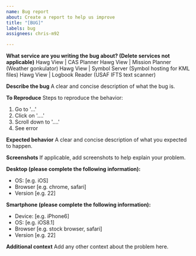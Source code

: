 ```yaml
---
name: Bug report
about: Create a report to help us improve
title: "[BUG]"
labels: bug
assignees: chris-m92

---
```


**What service are you writing the bug about? (Delete services not applicable)**
Hawg View | CAS Planner
Hawg View | Mission Planner (Weather gonkulator)
Hawg View | Symbol Server (Symbol hosting for KML files)
Hawg View | Logbook Reader (USAF IFTS text scanner)

**Describe the bug**
A clear and concise description of what the bug is.

**To Reproduce**
Steps to reproduce the behavior:
1. Go to '...'
2. Click on '....'
3. Scroll down to '....'
4. See error

**Expected behavior**
A clear and concise description of what you expected to happen.

**Screenshots**
If applicable, add screenshots to help explain your problem.

**Desktop (please complete the following information):**
 - OS: [e.g. iOS]
 - Browser [e.g. chrome, safari]
 - Version [e.g. 22]

**Smartphone (please complete the following information):**
 - Device: [e.g. iPhone6]
 - OS: [e.g. iOS8.1]
 - Browser [e.g. stock browser, safari]
 - Version [e.g. 22]

**Additional context**
Add any other context about the problem here.
